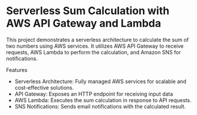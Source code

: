 # Serverless Sum Calculation with AWS API Gateway and Lambda

This project demonstrates a serverless architecture to calculate the sum of two numbers using AWS services. It utilizes AWS API Gateway to receive requests, AWS Lambda to perform the calculation, and Amazon SNS for notifications.

Features
- Serverless Architecture: Fully managed AWS services for scalable and cost-effective solutions.
- API Gateway: Exposes an HTTP endpoint for receiving input data 
- AWS Lambda: Executes the sum calculation in response to API requests.
- SNS Notifications: Sends email notifications with the calculated result.
